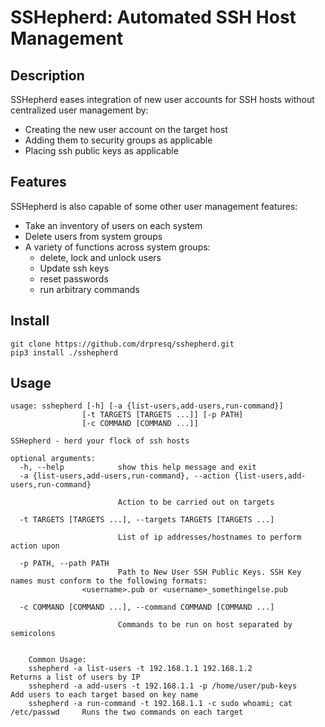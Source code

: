 # SSHepherd: Automated SSH Host Management

## Description

SSHepherd eases integration of new user accounts for SSH hosts without centralized user management by:
* Creating the new user account on the target host
* Adding them to security groups as applicable
* Placing ssh public keys as applicable

## Features

SSHepherd is also capable of some other user management features:
* Take an inventory of users on each system
* Delete users from system groups
* A variety of functions across system groups:
    * delete, lock and unlock users
    * Update ssh keys
    * reset passwords
    * run arbitrary commands

## Install

```
git clone https://github.com/drpresq/sshepherd.git
pip3 install ./sshepherd
```

## Usage

```
usage: sshepherd [-h] [-a {list-users,add-users,run-command}]
                [-t TARGETS [TARGETS ...]] [-p PATH]
                [-c COMMAND [COMMAND ...]]

SSHepherd - herd your flock of ssh hosts

optional arguments:
  -h, --help            show this help message and exit
  -a {list-users,add-users,run-command}, --action {list-users,add-users,run-command}
                        
                        Action to be carried out on targets
                        
  -t TARGETS [TARGETS ...], --targets TARGETS [TARGETS ...]
                        
                        List of ip addresses/hostnames to perform action upon
                        
  -p PATH, --path PATH  
                        Path to New User SSH Public Keys. SSH Key names must conform to the following formats:
				<username>.pub or <username>_somethingelse.pub
                        
  -c COMMAND [COMMAND ...], --command COMMAND [COMMAND ...]
                        
                        Commands to be run on host separated by semicolons
                        

    Common Usage:
	sshepherd -a list-users -t 192.168.1.1 192.168.1.2				Returns a list of users by IP
	sshepherd -a add-users -t 192.168.1.1 -p /home/user/pub-keys			Add users to each target based on key name
	sshepherd -a run-command -t 192.168.1.1 -c sudo whoami; cat /etc/passwd		Runs the two commands on each target
```

